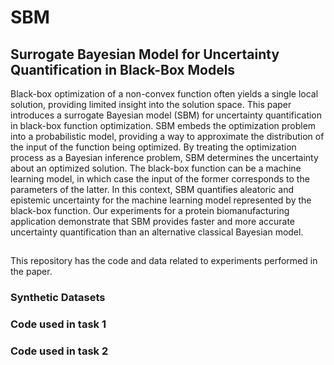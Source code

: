 # SBM
## Surrogate Bayesian Model for Uncertainty Quantification in Black-Box Models

Black-box optimization of a non-convex function often yields a single local solution, providing limited insight into the solution space. This paper introduces a surrogate Bayesian model (SBM) for uncertainty quantification in black-box function optimization. SBM embeds the optimization problem into a probabilistic model, providing a way to approximate the distribution of the input of the function being optimized. By treating the optimization process as a Bayesian inference problem, SBM determines the uncertainty about an optimized solution. The black-box function can be a machine learning model, in which case the input of the former corresponds to the parameters of the latter. In this context, SBM quantifies aleatoric and epistemic uncertainty for the machine learning model represented by the black-box function. Our experiments for a protein biomanufacturing application demonstrate that SBM provides faster and more accurate uncertainty quantification than an alternative classical Bayesian model.

##
This repository has the code and data related to experiments performed in the paper.

### Synthetic Datasets 


### Code used in task 1


### Code used in task 2


